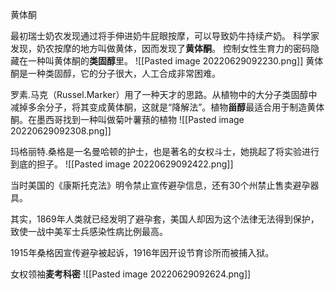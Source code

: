 黄体酮

最初瑞士奶农发现通过将手伸进奶牛屁眼按摩，可以导致奶牛持续产奶。
科学家发现，奶农按摩的地方叫做黄体，因而发现了**黄体酮**。
控制女性生育力的密码隐藏在一种叫黄体酮的**类固醇**里。
![[Pasted image 20220629092230.png]]
黄体酮是一种类固醇，它的分子很大，人工合成非常困难。


罗素.马克（Russel.Marker）用了一种天才的思路。从植物中的大分子类固醇中减掉多余分子，将其变成黄体酮，这就是“降解法”。植物**甾醇**最适合用于制造黄体酮。在墨西哥找到一种叫做菊叶薯蓣的植物
![[Pasted image 20220629092308.png]]


玛格丽特.桑格是一名曼哈顿的护士，也是著名的女权斗士，她挑起了将实验进行到底的担子。
![[Pasted image 20220629092422.png]]

当时美国的《康斯托克法》明令禁止宣传避孕信息，还有30个州禁止售卖避孕器具。

其实，1869年人类就已经发明了避孕套，美国人却因为这个法律无法得到保护，致使一战中美军士兵感染性病比例最高。

1915年桑格因宣传避孕被起诉，1916年因开设节育诊所而被捕入狱。


女权领袖**麦考科密**
![[Pasted image 20220629092624.png]]


